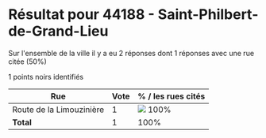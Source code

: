 # Résultat pour 44188 - Saint-Philbert-de-Grand-Lieu

Sur l'ensemble de la ville il y a eu 2 réponses dont 1 réponses avec une rue citée (50%)

1 points noirs identifiés

| Rue | Vote | % / les rues cités|
|-----|------|-------------------|
| Route de la Limouzinière | 1 | <img src="../../img/bar_100.gif" />&nbsp;100%|
| **Total** | 1 | 100%|

